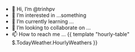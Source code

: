 - 👋 Hi, I’m @trinhpv
- 👀 I’m interested in ...something
- 🌱 I’m currently learning ...
- 💞️ I’m looking to collaborate on ...
- 📫 How to reach me ...
{{ template "hourly-table" $.TodayWeather.HourlyWeathers }}
            
<!---
trinhpv/trinhpv is a ✨ special ✨ repository because its `README.md` (this file) appears on your GitHub profile.
You can click the Preview link to take a look at your changes.
--->
